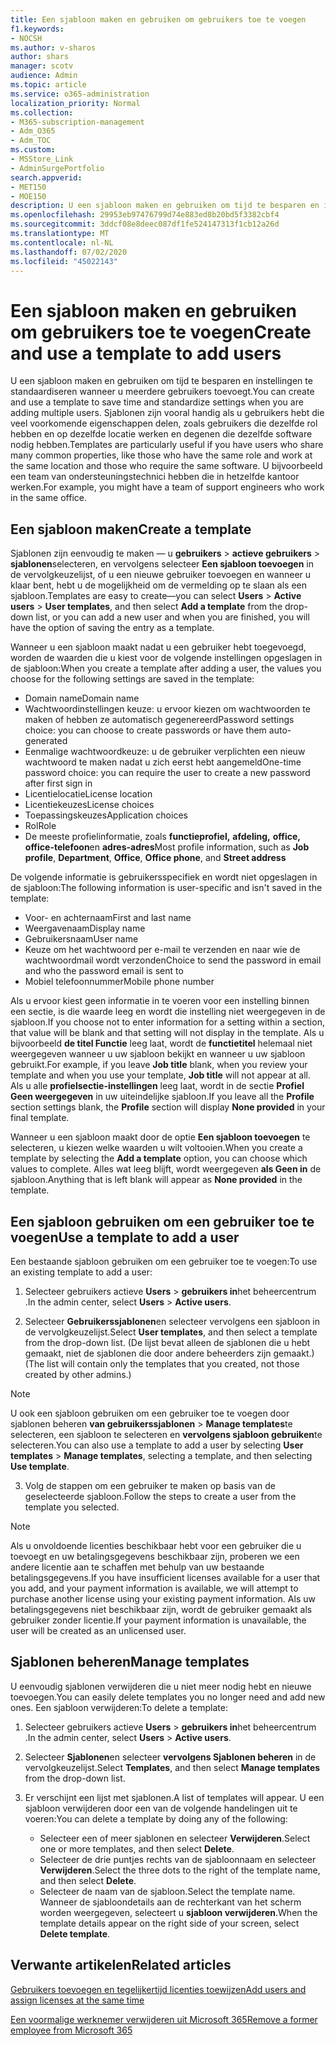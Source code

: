 ```yaml
---
title: Een sjabloon maken en gebruiken om gebruikers toe te voegen
f1.keywords:
- NOCSH
ms.author: v-sharos
author: shars
manager: scotv
audience: Admin
ms.topic: article
ms.service: o365-administration
localization_priority: Normal
ms.collection:
- M365-subscription-management
- Adm_O365
- Adm_TOC
ms.custom:
- MSStore_Link
- AdminSurgePortfolio
search.appverid:
- MET150
- MOE150
description: U een sjabloon maken en gebruiken om tijd te besparen en instellingen te standaardiseren wanneer u meerdere gebruikers toevoegt.
ms.openlocfilehash: 29953eb97476799d74e883ed8b20bd5f3382cbf4
ms.sourcegitcommit: 3ddcf08e8deec087df1fe524147313f1cb12a26d
ms.translationtype: MT
ms.contentlocale: nl-NL
ms.lasthandoff: 07/02/2020
ms.locfileid: "45022143"
---
```

# <a name="create-and-use-a-template-to-add-users"></a><span data-ttu-id="b3ddb-103">Een sjabloon maken en gebruiken om gebruikers toe te voegen</span><span class="sxs-lookup"><span data-stu-id="b3ddb-103">Create and use a template to add users</span></span>

<span data-ttu-id="b3ddb-104">U een sjabloon maken en gebruiken om tijd te besparen en instellingen te standaardiseren wanneer u meerdere gebruikers toevoegt.</span><span class="sxs-lookup"><span data-stu-id="b3ddb-104">You can create and use a template to save time and standardize settings when you are adding multiple users.</span></span> <span data-ttu-id="b3ddb-105">Sjablonen zijn vooral handig als u gebruikers hebt die veel voorkomende eigenschappen delen, zoals gebruikers die dezelfde rol hebben en op dezelfde locatie werken en degenen die dezelfde software nodig hebben.</span><span class="sxs-lookup"><span data-stu-id="b3ddb-105">Templates are particularly useful if you have users who share many common properties, like those who have the same role and work at the same location and those who require the same software.</span></span> <span data-ttu-id="b3ddb-106">U bijvoorbeeld een team van ondersteuningstechnici hebben die in hetzelfde kantoor werken.</span><span class="sxs-lookup"><span data-stu-id="b3ddb-106">For example, you might have a team of support engineers who work in the same office.</span></span>  

## <a name="create-a-template"></a><span data-ttu-id="b3ddb-107">Een sjabloon maken</span><span class="sxs-lookup"><span data-stu-id="b3ddb-107">Create a template</span></span>

<span data-ttu-id="b3ddb-108">Sjablonen zijn eenvoudig te maken &mdash; u **gebruikers**  >  **actieve gebruikers**  >  **sjablonen**selecteren, en vervolgens selecteer **Een sjabloon toevoegen** in de vervolgkeuzelijst, of u een nieuwe gebruiker toevoegen en wanneer u klaar bent, hebt u de mogelijkheid om de vermelding op te slaan als een sjabloon.</span><span class="sxs-lookup"><span data-stu-id="b3ddb-108">Templates are easy to create&mdash;you can select **Users** > **Active users** > **User templates**, and then select **Add a template** from the drop-down list, or you can add a new user and when you are finished, you will have the option of saving the entry as a template.</span></span>

<span data-ttu-id="b3ddb-109">Wanneer u een sjabloon maakt nadat u een gebruiker hebt toegevoegd, worden de waarden die u kiest voor de volgende instellingen opgeslagen in de sjabloon:</span><span class="sxs-lookup"><span data-stu-id="b3ddb-109">When you create a template after adding a user, the values you choose for the following settings are saved in the template:</span></span>

- <span data-ttu-id="b3ddb-110">Domain name</span><span class="sxs-lookup"><span data-stu-id="b3ddb-110">Domain name</span></span>
- <span data-ttu-id="b3ddb-111">Wachtwoordinstellingen keuze: u ervoor kiezen om wachtwoorden te maken of hebben ze automatisch gegenereerd</span><span class="sxs-lookup"><span data-stu-id="b3ddb-111">Password settings choice: you can choose to create passwords or have them auto-generated</span></span>
- <span data-ttu-id="b3ddb-112">Eenmalige wachtwoordkeuze: u de gebruiker verplichten een nieuw wachtwoord te maken nadat u zich eerst hebt aangemeld</span><span class="sxs-lookup"><span data-stu-id="b3ddb-112">One-time password choice: you can require the user to create a new password after first sign in</span></span>
- <span data-ttu-id="b3ddb-113">Licentielocatie</span><span class="sxs-lookup"><span data-stu-id="b3ddb-113">License location</span></span>
- <span data-ttu-id="b3ddb-114">Licentiekeuzes</span><span class="sxs-lookup"><span data-stu-id="b3ddb-114">License choices</span></span>
- <span data-ttu-id="b3ddb-115">Toepassingskeuzes</span><span class="sxs-lookup"><span data-stu-id="b3ddb-115">Application choices</span></span>
- <span data-ttu-id="b3ddb-116">Rol</span><span class="sxs-lookup"><span data-stu-id="b3ddb-116">Role</span></span>
- <span data-ttu-id="b3ddb-117">De meeste profielinformatie, zoals **functieprofiel,** **afdeling,** **office,** **office-telefoon**en **adres-adres**</span><span class="sxs-lookup"><span data-stu-id="b3ddb-117">Most profile information, such as **Job profile**, **Department**, **Office**, **Office phone**, and **Street address**</span></span> 

<span data-ttu-id="b3ddb-118">De volgende informatie is gebruikersspecifiek en wordt niet opgeslagen in de sjabloon:</span><span class="sxs-lookup"><span data-stu-id="b3ddb-118">The following information is user-specific and isn't saved in the template:</span></span>

- <span data-ttu-id="b3ddb-119">Voor- en achternaam</span><span class="sxs-lookup"><span data-stu-id="b3ddb-119">First and last name</span></span>
- <span data-ttu-id="b3ddb-120">Weergavenaam</span><span class="sxs-lookup"><span data-stu-id="b3ddb-120">Display name</span></span>
- <span data-ttu-id="b3ddb-121">Gebruikersnaam</span><span class="sxs-lookup"><span data-stu-id="b3ddb-121">User name</span></span>
- <span data-ttu-id="b3ddb-122">Keuze om het wachtwoord per e-mail te verzenden en naar wie de wachtwoordmail wordt verzonden</span><span class="sxs-lookup"><span data-stu-id="b3ddb-122">Choice to send the password in email and who the password email is sent to</span></span>
- <span data-ttu-id="b3ddb-123">Mobiel telefoonnummer</span><span class="sxs-lookup"><span data-stu-id="b3ddb-123">Mobile phone number</span></span>

<span data-ttu-id="b3ddb-124">Als u ervoor kiest geen informatie in te voeren voor een instelling binnen een sectie, is die waarde leeg en wordt die instelling niet weergegeven in de sjabloon.</span><span class="sxs-lookup"><span data-stu-id="b3ddb-124">If you choose not to enter information for a setting within a section, that value will be blank and that setting will not display in the template.</span></span> <span data-ttu-id="b3ddb-125">Als u bijvoorbeeld **de titel Functie** leeg laat, wordt de **functietitel** helemaal niet weergegeven wanneer u uw sjabloon bekijkt en wanneer u uw sjabloon gebruikt.</span><span class="sxs-lookup"><span data-stu-id="b3ddb-125">For example, if you leave **Job title** blank, when you review your template and when you use your template, **Job title** will not appear at all.</span></span> <span data-ttu-id="b3ddb-126">Als u alle **profielsectie-instellingen** leeg laat, wordt in de sectie **Profiel** **Geen weergegeven** in uw uiteindelijke sjabloon.</span><span class="sxs-lookup"><span data-stu-id="b3ddb-126">If you leave all the **Profile** section settings blank, the **Profile** section will display **None provided** in your final template.</span></span>

<span data-ttu-id="b3ddb-127">Wanneer u een sjabloon maakt door de optie **Een sjabloon toevoegen** te selecteren, u kiezen welke waarden u wilt voltooien.</span><span class="sxs-lookup"><span data-stu-id="b3ddb-127">When you create a template by selecting the **Add a template** option, you can choose which values to complete.</span></span> <span data-ttu-id="b3ddb-128">Alles wat leeg blijft, wordt weergegeven **als Geen in** de sjabloon.</span><span class="sxs-lookup"><span data-stu-id="b3ddb-128">Anything that is left blank will appear as **None provided** in the template.</span></span>

## <a name="use-a-template-to-add-a-user"></a><span data-ttu-id="b3ddb-129">Een sjabloon gebruiken om een gebruiker toe te voegen</span><span class="sxs-lookup"><span data-stu-id="b3ddb-129">Use a template to add a user</span></span>

<span data-ttu-id="b3ddb-130">Een bestaande sjabloon gebruiken om een gebruiker toe te voegen:</span><span class="sxs-lookup"><span data-stu-id="b3ddb-130">To use an existing template to add a user:</span></span>

1. <span data-ttu-id="b3ddb-131">Selecteer gebruikers actieve **Users**  >  **gebruikers in**het beheercentrum .</span><span class="sxs-lookup"><span data-stu-id="b3ddb-131">In the admin center, select **Users** > **Active users**.</span></span>

2. <span data-ttu-id="b3ddb-132">Selecteer **Gebruikerssjablonen**en selecteer vervolgens een sjabloon in de vervolgkeuzelijst.</span><span class="sxs-lookup"><span data-stu-id="b3ddb-132">Select **User templates**, and then select a template from the drop-down list.</span></span> <span data-ttu-id="b3ddb-133">(De lijst bevat alleen de sjablonen die u hebt gemaakt, niet de sjablonen die door andere beheerders zijn gemaakt.)</span><span class="sxs-lookup"><span data-stu-id="b3ddb-133">(The list will contain only the templates that you created, not those created by other admins.)</span></span>

 > [!NOTE]
 > <span data-ttu-id="b3ddb-134">U ook een sjabloon gebruiken om een gebruiker toe te voegen door sjablonen beheren **van gebruikerssjablonen**  >  **Manage templates**te selecteren, een sjabloon te selecteren en **vervolgens sjabloon gebruiken**te selecteren.</span><span class="sxs-lookup"><span data-stu-id="b3ddb-134">You can also use a template to add a user by selecting **User templates** > **Manage templates**, selecting a template, and then selecting **Use template**.</span></span>

3. <span data-ttu-id="b3ddb-135">Volg de stappen om een gebruiker te maken op basis van de geselecteerde sjabloon.</span><span class="sxs-lookup"><span data-stu-id="b3ddb-135">Follow the steps to create a user from the template you selected.</span></span>

> [!NOTE]
> <span data-ttu-id="b3ddb-136">Als u onvoldoende licenties beschikbaar hebt voor een gebruiker die u toevoegt en uw betalingsgegevens beschikbaar zijn, proberen we een andere licentie aan te schaffen met behulp van uw bestaande betalingsgegevens.</span><span class="sxs-lookup"><span data-stu-id="b3ddb-136">If you have insufficient licenses available for a user that you add, and your payment information is available, we will attempt to purchase another license using your existing payment information.</span></span> <span data-ttu-id="b3ddb-137">Als uw betalingsgegevens niet beschikbaar zijn, wordt de gebruiker gemaakt als gebruiker zonder licentie.</span><span class="sxs-lookup"><span data-stu-id="b3ddb-137">If your payment information is unavailable, the user will be created as an unlicensed user.</span></span>

## <a name="manage-templates"></a><span data-ttu-id="b3ddb-138">Sjablonen beheren</span><span class="sxs-lookup"><span data-stu-id="b3ddb-138">Manage templates</span></span>

<span data-ttu-id="b3ddb-139">U eenvoudig sjablonen verwijderen die u niet meer nodig hebt en nieuwe toevoegen.</span><span class="sxs-lookup"><span data-stu-id="b3ddb-139">You can easily delete templates you no longer need and add new ones.</span></span> <span data-ttu-id="b3ddb-140">Een sjabloon verwijderen:</span><span class="sxs-lookup"><span data-stu-id="b3ddb-140">To delete a template:</span></span>

1. <span data-ttu-id="b3ddb-141">Selecteer gebruikers actieve **Users**  >  **gebruikers in**het beheercentrum .</span><span class="sxs-lookup"><span data-stu-id="b3ddb-141">In the admin center, select **Users** > **Active users**.</span></span>

2. <span data-ttu-id="b3ddb-142">Selecteer **Sjablonen**en selecteer **vervolgens Sjablonen beheren** in de vervolgkeuzelijst.</span><span class="sxs-lookup"><span data-stu-id="b3ddb-142">Select **Templates**, and then select **Manage templates** from the drop-down list.</span></span>

3. <span data-ttu-id="b3ddb-143">Er verschijnt een lijst met sjablonen.</span><span class="sxs-lookup"><span data-stu-id="b3ddb-143">A list of templates will appear.</span></span> <span data-ttu-id="b3ddb-144">U een sjabloon verwijderen door een van de volgende handelingen uit te voeren:</span><span class="sxs-lookup"><span data-stu-id="b3ddb-144">You can delete a template by doing any of the following:</span></span>
    - <span data-ttu-id="b3ddb-145">Selecteer een of meer sjablonen en selecteer **Verwijderen**.</span><span class="sxs-lookup"><span data-stu-id="b3ddb-145">Select one or more templates, and then select **Delete**.</span></span> 
    - <span data-ttu-id="b3ddb-146">Selecteer de drie puntjes rechts van de sjabloonnaam en selecteer **Verwijderen**.</span><span class="sxs-lookup"><span data-stu-id="b3ddb-146">Select the three dots to the right of the template name, and then select **Delete**.</span></span>
    - <span data-ttu-id="b3ddb-147">Selecteer de naam van de sjabloon.</span><span class="sxs-lookup"><span data-stu-id="b3ddb-147">Select the template name.</span></span> <span data-ttu-id="b3ddb-148">Wanneer de sjabloondetails aan de rechterkant van het scherm worden weergegeven, selecteert u **sjabloon verwijderen**.</span><span class="sxs-lookup"><span data-stu-id="b3ddb-148">When the template details appear on the right side of your screen, select **Delete template**.</span></span>

## <a name="related-articles"></a><span data-ttu-id="b3ddb-149">Verwante artikelen</span><span class="sxs-lookup"><span data-stu-id="b3ddb-149">Related articles</span></span>

[<span data-ttu-id="b3ddb-150">Gebruikers toevoegen en tegelijkertijd licenties toewijzen</span><span class="sxs-lookup"><span data-stu-id="b3ddb-150">Add users and assign licenses at the same time</span></span>](add-users.md)

[<span data-ttu-id="b3ddb-151">Een voormalige werknemer verwijderen uit Microsoft 365</span><span class="sxs-lookup"><span data-stu-id="b3ddb-151">Remove a former employee from Microsoft 365</span></span>](remove-former-employee.md)
  
